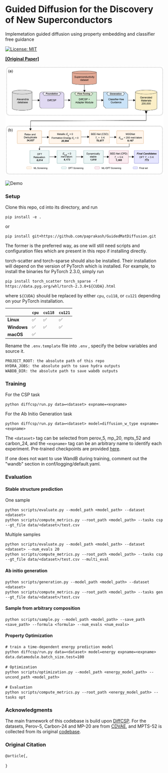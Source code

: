 # Guided Diffusion for the Discovery of New Superconductors 

Implemetation guided diffusion using property embedding and classifier free guidance

[![License: MIT](https://img.shields.io/badge/License-MIT-yellow.svg)](https://github.com/jiaor17/DiffCSP/blob/main/LICENSE) 

 [**[Original Paper]**](https://arxiv.org/abs/jhkjlkjj)

![Overview](fig/workflow.png "Workflow")

![Demo](fig/fig5.gif "Demo")

### Setup

Clone this repo, cd into its directory, and run
```
pip install -e .
```
or 
```
pip install git+https://github.com/paprakash/GuidedMatDiffusion.git
```
The former is the preferred way, as one will still need scripts and configuration files which are present in this repo if installing directly.

torch-scatter and torch-sparse should also be installed. Their installation will depend on the version of PyTorch which is installed. 
For example, to install the binaries for PyTorch 2.3.0, simply run

```
pip install torch_scatter torch_sparse -f https://data.pyg.org/whl/torch-2.3.0+${CUDA}.html
```

where `${CUDA}` should be replaced by either `cpu`, `cu118`, or `cu121` depending on your PyTorch installation.

|             | `cpu` | `cu118` | `cu121` |
| ----------- | ----- | ------- | ------- |
| **Linux**   | ✅     | ✅       | ✅       |
| **Windows** | ✅     | ✅       | ✅       |
| **macOS**   | ✅     |         |         |

Rename the `.env.template` file into `.env` , specify the below variables and source it.

```
PROJECT_ROOT: the absolute path of this repo
HYDRA_JOBS: the absolute path to save hydra outputs
WABDB_DIR: the absolute path to save wabdb outputs
```

### Training

For the CSP task

```
python diffcsp/run.py data=<dataset> expname=<expname>
```

For the Ab Initio Generation task

```
python diffcsp/run.py data=<dataset> model=diffusion_w_type expname=<expname>
```

The ``<dataset>`` tag can be selected from perov_5, mp_20, mpts_52 and carbon_24, and the ``<expname>`` tag can be an arbitrary name to identify each experiment. Pre-trained checkpoints are provided [here](https://drive.google.com/drive/folders/11WOc9lTZN4hkIY7SKLCIrbsTMGy9TsoW?usp=sharing).

If one does not want to use WandB during training, comment out the "wandb" section in conf/logging/default.yaml. 

### Evaluation

#### Stable structure prediction 

One sample 

```
python scripts/evaluate.py --model_path <model_path> --dataset <dataset>
python scripts/compute_metrics.py --root_path <model_path> --tasks csp --gt_file data/<dataset>/test.csv 
```

Multiple samples

```
python scripts/evaluate.py --model_path <model_path> --dataset <dataset> --num_evals 20
python scripts/compute_metrics.py --root_path <model_path> --tasks csp --gt_file data/<dataset>/test.csv --multi_eval
```

#### Ab initio generation

```
python scripts/generation.py --model_path <model_path> --dataset <dataset>
python scripts/compute_metrics.py --root_path <model_path> --tasks gen --gt_file data/<dataset>/test.csv
```


#### Sample from arbitrary composition

```
python scripts/sample.py --model_path <model_path> --save_path <save_path> --formula <formula> --num_evals <num_evals>
```

#### Property Optimization

```
# train a time-dependent energy prediction model 
python diffcsp/run.py data=<dataset> model=energy expname=<expname> data.datamodule.batch_size.test=100

# Optimization
python scripts/optimization.py --model_path <energy_model_path> --uncond_path <model_path>

# Evaluation
python scripts/compute_metrics.py --root_path <energy_model_path> --tasks opt
```

### Acknowledgments

The main framework of this codebase is build upon [DiffCSP](https://github.com/jiaor17/DiffCSP.git). For the datasets, Perov-5, Carbon-24 and MP-20 are from [CDVAE](https://github.com/jiaor17/DiffCSP.git), and MPTS-52 is collected from its original [codebase](https://github.com/sparks-baird/mp-time-split).

### Original Citation

```
@article{,

}
```

